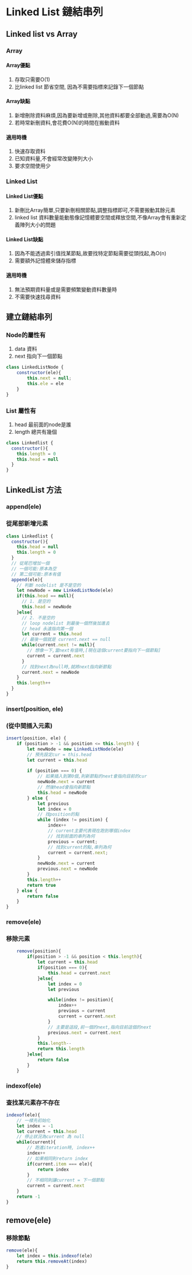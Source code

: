 # Linked List 鏈結串列

## Linked list vs Array
### Array 
#### Array優點
1. 存取只需要O(1)
2. 比linked list 節省空間, 因為不需要指標來記錄下一個節點
#### Array缺點
1. 新增刪除資料麻煩,因為要新增或刪除,其他資料都要全部動過,需要為O(N)
2. 若時常新刪資料,會花費O(N)的時間在搬動資料
#### 適用時機
1. 快速存取資料
2. 已知資料量,不會經常改變陣列大小
3. 要求空間使用少

### Linked List
#### Linked List優點
1. 新刪比Array簡單,只要新刪相關節點,調整指標即可,不需要搬動其餘元素
2. linked list 資料數量能動態像記憶體要空間或釋放空間,不像Array會有重新定義陣列大小的問題

#### Linked List缺點
1. 因為不能透過索引值找某節點,故要找特定節點需要從頭找起,為O(n)
2. 需要額外記憶體來儲存指標
#### 適用時機
1. 無法預期資料量或是需要頻繁變動資料數量時
2. 不需要快速找尋資料

## 建立鏈結串列
### Node的屬性有
1. data 資料
2. next 指向下一個節點
```javascript
class LinkedListNode {
	constructor(ele){
		this.next = null;
		this.ele = ele
	}
}
```
### List 屬性有
1. head 最前面的node是誰
2. length 總共有幾個
```javascript
class Linkedlist {
  constructor(){
    this.length = 0
    this.head = null
  }
}
```

## LinkedList 方法
### append(ele)
### 從尾部新增元素
```javascript
class Linkedlist {
  constructor(){
    this.head = null 
    this.length = 0
  }
  // 從尾巴增加一個
  // 一個可能:原本為空
  // 第二個可能:原本有值
  append(ele){
    // 判斷 nodelist 是不是空的
    let newNode = new LinkedListNode(ele)
    if(this.head == null){ 
      // 1. 是空的
      this.head = newNode  
    }else{
      // 2. 不是空的
      // loop nodelist 到最後一個然後加進去 
      // head 永遠指向第一個
      let current = this.head
      // 最後一個就是 current.next == null
      while(current.next != null){
        // 想像一下,當next有值時,[現在這個current要指向下一個節點]
        current = current.next
      }
      // 找到next為null時,就將next指向新節點
      current.next = newNode
    }
    this.length++
  }
}
```

### insert(position, ele)
### (從中間插入元素)
```javascript
insert(position, ele) {
    if (position > -1 && position <= this.length) {
        let newNode = new LinkedListNode(ele)
        // 預先設定cur = this.head
        let current = this.head
    
        if (position === 0) {
            // 如果插入到第0個,則新節點的next會指向目前的cur
            newNode.next = current
            // 然後head會指向新節點
            this.head = newNode
        } else {
            let previous
            let index = 0
            // 找position的點
            while (index != position) {
                index++
                // current主要代表現在跑到哪個index
                // 找到前面的串列為何
                previous = current;
                // 找到current的點,串列為何
                current = current.next;
            }
            newNode.next = current
            previous.next = newNode
        }
        this.length++
        return true
    } else {
        return false
    }
}
```

### remove(ele)
### 移除元素
```javascript
	remove(position){
		if(position > -1 && position < this.length){
			let current = this.head
			if(position === 0){
				this.head = current.next
			}else{
				let index = 0
				let previous

				while(index != position){
					index++
					previous = current
					current = current.next
				}
				// 主要是這段,前一個的next,指向目前這個的next
				previous.next = current.next
			}
			this.length--
			return this.length
		}else{
			return false
		}
	}
```

### indexof(ele)
### 查找某元素存不存在
```javascript
indexof(ele){
    // 一樣先初始化
    let index = -1
    let current = this.head
    // 停止狀況為current 為 null
    while(current){
        // 跑進iteration時, index++
        index++
        // 如果相同則return index
        if(current.item === ele){
            return index
        }
        // 不相同則讓current = 下一個節點
        current = current.next
    }
    return -1
}
```

## remove(ele)
### 移除節點
```javascript
remove(ele){
    let index = this.indexof(ele)
    return this.removeAt(index)
}
```
